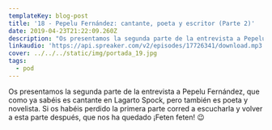 ```yaml
---
templateKey: blog-post
title: '18 - Pepelu Fernández: cantante, poeta y escritor (Parte 2)'
date: 2019-04-23T21:22:09.260Z
description: "Os presentamos la segunda parte de la entrevista a Pepelu Fernández, que como ya sabéis es cantante en Lagarto Spock, pero también es poeta y novelista. Si os habéis perdido la primera parte corred a escucharla y volver a esta parte después, que nos ha quedado ¡Feten feten! \U0001F609\n"
linkaudio: 'https://api.spreaker.com/v2/episodes/17726341/download.mp3'
cover: ../../../static/img/portada_19.jpg
tags:
  - pod
---
```

Os presentamos la segunda parte de la entrevista a Pepelu Fernández, que como ya sabéis es cantante en Lagarto Spock, pero también es poeta y novelista. Si os habéis perdido la primera parte corred a escucharla y volver a esta parte después, que nos ha quedado ¡Feten feten! 😉
